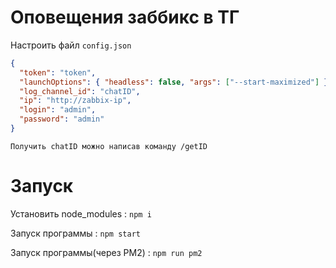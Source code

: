 # Оповещения заббикс в ТГ

Настроить файл `config.json`

```json
{
  "token": "token",
  "launchOptions": { "headless": false, "args": ["--start-maximized"] },
  "log_channel_id": "chatID",
  "ip": "http://zabbix-ip",  
  "login": "admin",
  "password": "admin"
}
```

`Получить chatID можно написав команду /getID`

# Запуск

Установить node_modules : `npm i`

Запуск программы : `npm start`

Запуск программы(через PM2) : `npm run pm2`
